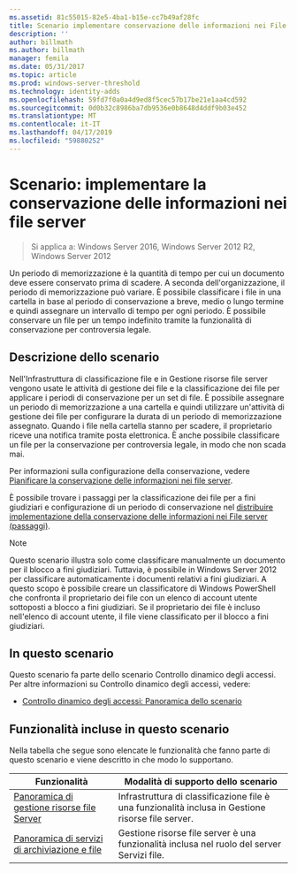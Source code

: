 ```yaml
---
ms.assetid: 81c55015-82e5-4ba1-b15e-cc7b49af28fc
title: Scenario implementare conservazione delle informazioni nei File server
description: ''
author: billmath
ms.author: billmath
manager: femila
ms.date: 05/31/2017
ms.topic: article
ms.prod: windows-server-threshold
ms.technology: identity-adds
ms.openlocfilehash: 59fd7f0a0a4d9ed8f5cec57b17be21e1aa4cd592
ms.sourcegitcommit: 0d0b32c8986ba7db9536e0b8648d4ddf9b03e452
ms.translationtype: MT
ms.contentlocale: it-IT
ms.lasthandoff: 04/17/2019
ms.locfileid: "59880252"
---
```

# <a name="scenario-implement-retention-of-information-on-file-servers"></a>Scenario: implementare la conservazione delle informazioni nei file server

>Si applica a: Windows Server 2016, Windows Server 2012 R2, Windows Server 2012

Un periodo di memorizzazione è la quantità di tempo per cui un documento deve essere conservato prima di scadere. A seconda dell'organizzazione, il periodo di memorizzazione può variare. È possibile classificare i file in una cartella in base al periodo di conservazione a breve, medio o lungo termine e quindi assegnare un intervallo di tempo per ogni periodo. È possibile conservare un file per un tempo indefinito tramite la funzionalità di conservazione per controversia legale.  
  
## <a name="BKMK_OVER"></a>Descrizione dello scenario  
Nell'Infrastruttura di classificazione file e in Gestione risorse file server vengono usate le attività di gestione dei file e la classificazione dei file per applicare i periodi di conservazione per un set di file. È possibile assegnare un periodo di memorizzazione a una cartella e quindi utilizzare un'attività di gestione dei file per configurare la durata di un periodo di memorizzazione assegnato. Quando i file nella cartella stanno per scadere, il proprietario riceve una notifica tramite posta elettronica. È anche possibile classificare un file per la conservazione per controversia legale, in modo che non scada mai.  
  
Per informazioni sulla configurazione della conservazione, vedere [Pianificare la conservazione delle informazioni nei file server](assetId:///edf13190-7077-455a-ac01-f534064a9e0c).  
  
È possibile trovare i passaggi per la classificazione dei file per a fini giudiziari e configurazione di un periodo di conservazione nel [distribuire implementazione della conservazione delle informazioni nei File server &#40;passaggi&#41;](Deploy-Implementing-Retention-of-Information-on-File-Servers--Demonstration-Steps-.md).  
  
> [!NOTE]  
> Questo scenario illustra solo come classificare manualmente un documento per il blocco a fini giudiziari. Tuttavia, è possibile in Windows Server 2012 per classificare automaticamente i documenti relativi a fini giudiziari. A questo scopo è possibile creare un classificatore di Windows PowerShell che confronta il proprietario dei file con un elenco di account utente sottoposti a blocco a fini giudiziari. Se il proprietario dei file è incluso nell'elenco di account utente, il file viene classificato per il blocco a fini giudiziari.  
  
## <a name="in-this-scenario"></a>In questo scenario  
Questo scenario fa parte dello scenario Controllo dinamico degli accessi. Per altre informazioni su Controllo dinamico degli accessi, vedere:  
  
-   [Controllo dinamico degli accessi: Panoramica dello scenario](Dynamic-Access-Control--Scenario-Overview.md)  
  
## <a name="BKMK_NEW"></a>Funzionalità incluse in questo scenario  
Nella tabella che segue sono elencate le funzionalità che fanno parte di questo scenario e viene descritto in che modo lo supportano.  
  
|Funzionalità|Modalità di supporto dello scenario|  
|-----------|---------------------------------|  
|[Panoramica di gestione risorse file Server](https://technet.microsoft.com/library/hh831701.aspx)|Infrastruttura di classificazione file è una funzionalità inclusa in Gestione risorse file server.|  
|[Panoramica di servizi di archiviazione e file](https://technet.microsoft.com/library/hh831487.aspx)|Gestione risorse file server è una funzionalità inclusa nel ruolo del server Servizi file.|  
  
  


